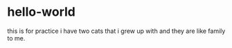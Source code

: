 # hello-world
this is for practice
i have two cats that i grew up with and they are like family to me. 
